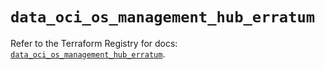 # `data_oci_os_management_hub_erratum`

Refer to the Terraform Registry for docs: [`data_oci_os_management_hub_erratum`](https://registry.terraform.io/providers/oracle/oci/7.19.0/docs/data-sources/os_management_hub_erratum).
